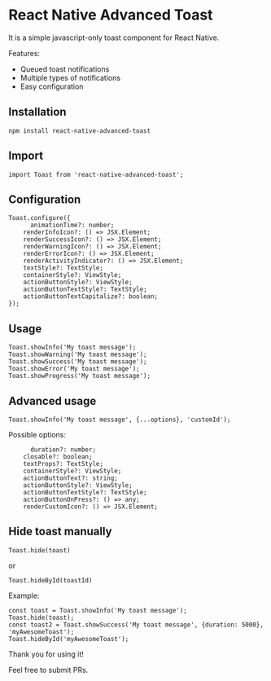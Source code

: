 # React Native Advanced Toast

It is a simple javascript-only toast component for React Native.

Features:
* Queued toast notifications
* Multiple types of notifications
* Easy configuration

## Installation
```
npm install react-native-advanced-toast
```

## Import 
```
import Toast from 'react-native-advanced-toast';
```

## Configuration

```
Toast.configure({
 	  animationTime?: number;
    renderInfoIcon?: () => JSX.Element;
    renderSuccessIcon?: () => JSX.Element;
    renderWarningIcon?: () => JSX.Element;
    renderErrorIcon?: () => JSX.Element;
    renderActivityIndicator?: () => JSX.Element;
    textStyle?: TextStyle;
    containerStyle?: ViewStyle;
    actionButtonStyle?: ViewStyle;
    actionButtonTextStyle?: TextStyle;
    actionButtonTextCapitalize?: boolean;
});
```

## Usage

```
Toast.showInfo('My toast message');
Toast.showWarning('My toast message');
Toast.showSuccess('My toast message');
Toast.showError('My toast message');
Toast.showProgress('My toast message');
```

## Advanced usage

```
Toast.showInfo('My toast message', {...options}, 'customId');
```
Possible options:
```
 	  duration?: number;
    closable?: boolean;
    textProps?: TextStyle;
    containerStyle?: ViewStyle;
    actionButtonText?: string;
    actionButtonStyle?: ViewStyle;
    actionButtonTextStyle?: TextStyle;
    actionButtonOnPress?: () => any;
    renderCustomIcon?: () => JSX.Element;
```

## Hide toast manually
```
Toast.hide(toast)
```
or 
```
Toast.hideById(toastId)
```

Example:
```
const toast = Toast.showInfo('My toast message');
Toast.hide(toast);
const toast2 = Toast.showSuccess('My toast message', {duration: 5000}, 'myAwesomeToast');
Toast.hideById('myAwesomeToast');
```

Thank you for using it!

Feel free to submit PRs.
